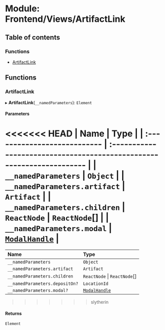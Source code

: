 # Module: Frontend/Views/ArtifactLink

## Table of contents

### Functions

- [ArtifactLink](Frontend_Views_ArtifactLink.md#artifactlink)

## Functions

### ArtifactLink

▸ **ArtifactLink**(`__namedParameters`): `Element`

#### Parameters

<<<<<<< HEAD
| Name                         | Type                                                                   |
| :--------------------------- | :--------------------------------------------------------------------- |
| `__namedParameters`          | `Object`                                                               |
| `__namedParameters.artifact` | `Artifact`                                                             |
| `__namedParameters.children` | `ReactNode` \| `ReactNode`[]                                           |
| `__namedParameters.modal`    | [`ModalHandle`](../interfaces/Frontend_Views_ModalPane.ModalHandle.md) |
=======
| Name                           | Type                                                                   |
| :----------------------------- | :--------------------------------------------------------------------- |
| `__namedParameters`            | `Object`                                                               |
| `__namedParameters.artifact`   | `Artifact`                                                             |
| `__namedParameters.children`   | `ReactNode` \| `ReactNode`[]                                           |
| `__namedParameters.depositOn?` | `LocationId`                                                           |
| `__namedParameters.modal?`     | [`ModalHandle`](../interfaces/Frontend_Views_ModalPane.ModalHandle.md) |
>>>>>>> slytherin

#### Returns

`Element`
